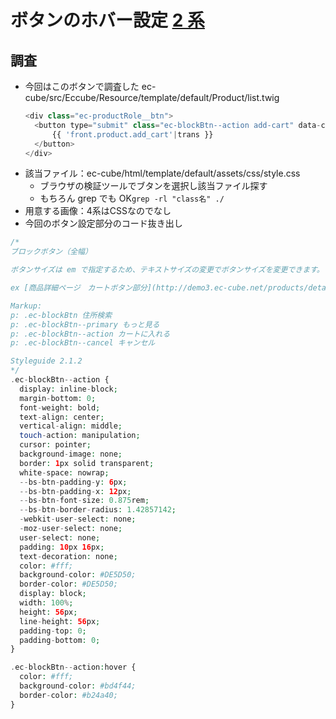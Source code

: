 # ボタンのホバー設定 [2 系]()

## 調査

- 今回はこのボタンで調査した
  ec-cube/src/Eccube/Resource/template/default/Product/list.twig
  ```php
  <div class="ec-productRole__btn">
    <button type="submit" class="ec-blockBtn--action add-cart" data-cartid="{{ Product.id }}" form="productForm{{ Product.id }}">
        {{ 'front.product.add_cart'|trans }}
    </button>
  </div>
  ```
- 該当ファイル：ec-cube/html/template/default/assets/css/style.css
  - ブラウザの検証ツールでブタンを選択し該当ファイル探す
  - もちろん grep でも OK`grep -rl "class名" ./`
- 用意する画像：4系はCSSなのでなし
- 今回のボタン設定部分のコード抜き出し
```php
/*
ブロックボタン（全幅）

ボタンサイズは em で指定するため、テキストサイズの変更でボタンサイズを変更できます。

ex [商品詳細ページ　カートボタン部分](http://demo3.ec-cube.net/products/detail/30)

Markup:
p: .ec-blockBtn 住所検索
p: .ec-blockBtn--primary もっと見る
p: .ec-blockBtn--action カートに入れる
p: .ec-blockBtn--cancel キャンセル

Styleguide 2.1.2
*/
.ec-blockBtn--action {
  display: inline-block;
  margin-bottom: 0;
  font-weight: bold;
  text-align: center;
  vertical-align: middle;
  touch-action: manipulation;
  cursor: pointer;
  background-image: none;
  border: 1px solid transparent;
  white-space: nowrap;
  --bs-btn-padding-y: 6px;
  --bs-btn-padding-x: 12px;
  --bs-btn-font-size: 0.875rem;
  --bs-btn-border-radius: 1.42857142;
  -webkit-user-select: none;
  -moz-user-select: none;
  user-select: none;
  padding: 10px 16px;
  text-decoration: none;
  color: #fff;
  background-color: #DE5D50;
  border-color: #DE5D50;
  display: block;
  width: 100%;
  height: 56px;
  line-height: 56px;
  padding-top: 0;
  padding-bottom: 0;
}

.ec-blockBtn--action:hover {
  color: #fff;
  background-color: #bd4f44;
  border-color: #b24a40;
}
```


